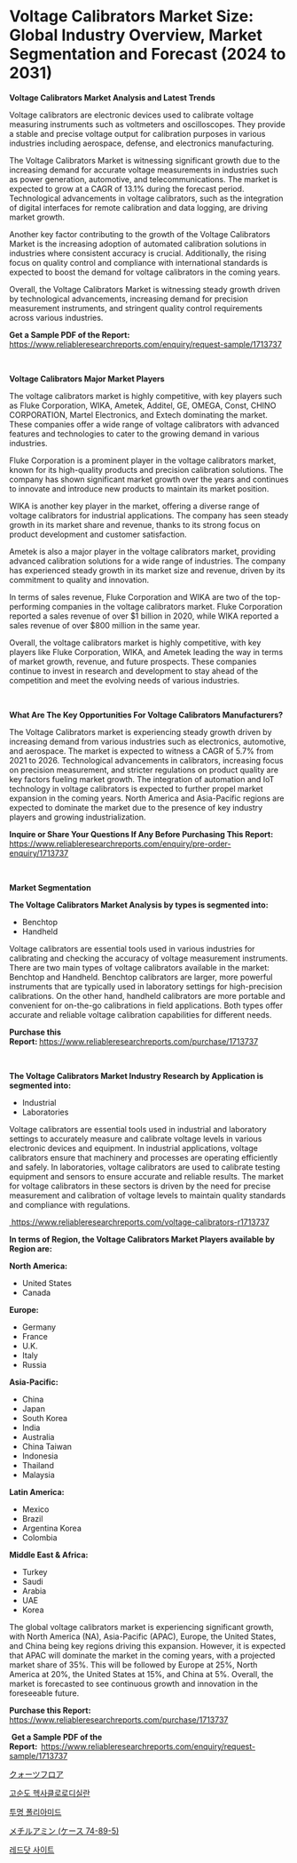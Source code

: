 <p><h1>Voltage Calibrators Market Size: Global Industry Overview, Market Segmentation and Forecast (2024 to 2031)</h1></p><p><strong>Voltage Calibrators Market Analysis and Latest Trends</strong></p>
<p><p>Voltage calibrators are electronic devices used to calibrate voltage measuring instruments such as voltmeters and oscilloscopes. They provide a stable and precise voltage output for calibration purposes in various industries including aerospace, defense, and electronics manufacturing.</p><p>The Voltage Calibrators Market is witnessing significant growth due to the increasing demand for accurate voltage measurements in industries such as power generation, automotive, and telecommunications. The market is expected to grow at a CAGR of 13.1% during the forecast period. Technological advancements in voltage calibrators, such as the integration of digital interfaces for remote calibration and data logging, are driving market growth.</p><p>Another key factor contributing to the growth of the Voltage Calibrators Market is the increasing adoption of automated calibration solutions in industries where consistent accuracy is crucial. Additionally, the rising focus on quality control and compliance with international standards is expected to boost the demand for voltage calibrators in the coming years.</p><p>Overall, the Voltage Calibrators Market is witnessing steady growth driven by technological advancements, increasing demand for precision measurement instruments, and stringent quality control requirements across various industries.</p></p>
<p><strong>Get a Sample PDF of the Report:&nbsp;</strong> <a href="https://www.reliableresearchreports.com/enquiry/request-sample/1713737">https://www.reliableresearchreports.com/enquiry/request-sample/1713737</a></p>
<p>&nbsp;</p>
<p><strong>Voltage Calibrators Major Market Players</strong></p>
<p><p>The voltage calibrators market is highly competitive, with key players such as Fluke Corporation, WIKA, Ametek, Additel, GE, OMEGA, Const, CHINO CORPORATION, Martel Electronics, and Extech dominating the market. These companies offer a wide range of voltage calibrators with advanced features and technologies to cater to the growing demand in various industries.</p><p>Fluke Corporation is a prominent player in the voltage calibrators market, known for its high-quality products and precision calibration solutions. The company has shown significant market growth over the years and continues to innovate and introduce new products to maintain its market position.</p><p>WIKA is another key player in the market, offering a diverse range of voltage calibrators for industrial applications. The company has seen steady growth in its market share and revenue, thanks to its strong focus on product development and customer satisfaction.</p><p>Ametek is also a major player in the voltage calibrators market, providing advanced calibration solutions for a wide range of industries. The company has experienced steady growth in its market size and revenue, driven by its commitment to quality and innovation.</p><p>In terms of sales revenue, Fluke Corporation and WIKA are two of the top-performing companies in the voltage calibrators market. Fluke Corporation reported a sales revenue of over $1 billion in 2020, while WIKA reported a sales revenue of over $800 million in the same year.</p><p>Overall, the voltage calibrators market is highly competitive, with key players like Fluke Corporation, WIKA, and Ametek leading the way in terms of market growth, revenue, and future prospects. These companies continue to invest in research and development to stay ahead of the competition and meet the evolving needs of various industries.</p></p>
<p>&nbsp;</p>
<p><strong>What Are The Key Opportunities For Voltage Calibrators Manufacturers?</strong></p>
<p><p>The Voltage Calibrators market is experiencing steady growth driven by increasing demand from various industries such as electronics, automotive, and aerospace. The market is expected to witness a CAGR of 5.7% from 2021 to 2026. Technological advancements in calibrators, increasing focus on precision measurement, and stricter regulations on product quality are key factors fueling market growth. The integration of automation and IoT technology in voltage calibrators is expected to further propel market expansion in the coming years. North America and Asia-Pacific regions are expected to dominate the market due to the presence of key industry players and growing industrialization.</p></p>
<p><strong>Inquire or Share Your Questions If Any Before Purchasing This Report:</strong> <a href="https://www.reliableresearchreports.com/enquiry/pre-order-enquiry/1713737">https://www.reliableresearchreports.com/enquiry/pre-order-enquiry/1713737</a></p>
<p>&nbsp;</p>
<p><strong>Market Segmentation</strong></p>
<p><strong>The Voltage Calibrators Market Analysis by types is segmented into:</strong></p>
<p><ul><li>Benchtop</li><li>Handheld</li></ul></p>
<p><p>Voltage calibrators are essential tools used in various industries for calibrating and checking the accuracy of voltage measurement instruments. There are two main types of voltage calibrators available in the market: Benchtop and Handheld. Benchtop calibrators are larger, more powerful instruments that are typically used in laboratory settings for high-precision calibrations. On the other hand, handheld calibrators are more portable and convenient for on-the-go calibrations in field applications. Both types offer accurate and reliable voltage calibration capabilities for different needs.</p></p>
<p><strong>Purchase this Report:&nbsp;</strong><a href="https://www.reliableresearchreports.com/purchase/1713737">https://www.reliableresearchreports.com/purchase/1713737</a></p>
<p>&nbsp;</p>
<p><strong>The Voltage Calibrators Market Industry Research by Application is segmented into:</strong></p>
<p><ul><li>Industrial</li><li>Laboratories</li></ul></p>
<p><p>Voltage calibrators are essential tools used in industrial and laboratory settings to accurately measure and calibrate voltage levels in various electronic devices and equipment. In industrial applications, voltage calibrators ensure that machinery and processes are operating efficiently and safely. In laboratories, voltage calibrators are used to calibrate testing equipment and sensors to ensure accurate and reliable results. The market for voltage calibrators in these sectors is driven by the need for precise measurement and calibration of voltage levels to maintain quality standards and compliance with regulations.</p></p>
<p><a href="https://www.reliableresearchreports.com/voltage-calibrators-r1713737">&nbsp;https://www.reliableresearchreports.com/voltage-calibrators-r1713737</a></p>
<p><strong>In terms of Region, the Voltage Calibrators Market Players available by Region are:</strong></p>
<p>
    <p> <strong> North America: </strong>
        <ul>
            <li>United States</li>
            <li>Canada</li>
        </ul>
        </p> 
    <p> <strong> Europe: </strong>
        <ul>
            <li>Germany</li>
            <li>France</li>
            <li>U.K.</li>
            <li>Italy</li>
            <li>Russia</li>
        </ul>
        </p> 
    <p> <strong> Asia-Pacific: </strong>
        <ul>
            <li>China</li>
            <li>Japan</li>
            <li>South Korea</li>
            <li>India</li>
            <li>Australia</li>
            <li>China Taiwan</li>
            <li>Indonesia</li>
            <li>Thailand</li>
            <li>Malaysia</li>
        </ul>
        </p> 
    <p> <strong> Latin America: </strong>
        <ul>
            <li>Mexico</li>
            <li>Brazil</li>
            <li>Argentina Korea</li>
            <li>Colombia</li>
        </ul>
        </p> 
    <p> <strong> Middle East & Africa: </strong>
        <ul>
            <li>Turkey</li>
            <li>Saudi</li>
            <li>Arabia</li>
            <li>UAE</li>
            <li>Korea</li>
        </ul>
    </p>
    </p>
<p><p>The global voltage calibrators market is experiencing significant growth, with North America (NA), Asia-Pacific (APAC), Europe, the United States, and China being key regions driving this expansion. However, it is expected that APAC will dominate the market in the coming years, with a projected market share of 35%. This will be followed by Europe at 25%, North America at 20%, the United States at 15%, and China at 5%. Overall, the market is forecasted to see continuous growth and innovation in the foreseeable future.</p></p>
<p><strong>Purchase this Report: </strong><a href="https://www.reliableresearchreports.com/purchase/1713737">https://www.reliableresearchreports.com/purchase/1713737</a></p>
<p>&nbsp;<strong>Get a Sample PDF of the Report:&nbsp;&nbsp;</strong><a href="https://www.reliableresearchreports.com/enquiry/request-sample/1713737">https://www.reliableresearchreports.com/enquiry/request-sample/1713737</a></p>
<p><strong></strong></p>
<p><p><a href="https://github.com/DeonBoer2023/Market-Research-Report-List-1/blob/main/4045910154939.md">クォーツフロア</a></p><p><a href="https://medium.com/@rowanmaggio/%EA%B3%A0%EC%88%9C%EB%8F%84-%ED%97%A5%EC%82%AC%ED%81%B4%EB%A1%9C%EB%A1%9C%EB%94%94%EC%8B%A4%EB%9E%80-%EC%8B%9C%EC%9E%A5-%EC%A0%90%EC%9C%A0%EC%9C%A8-%EB%B0%8F-%EC%83%88%EB%A1%9C%EC%9A%B4-%ED%8A%B8%EB%A0%8C%EB%93%9C-%EB%B6%84%EC%84%9D-%EC%9C%A0%ED%98%95-%EC%9D%91%EC%9A%A9-%EC%B5%9C%EC%A2%85-%EC%82%AC%EC%9A%A9-%EB%B0%8F-2024%EB%85%84%EB%B6%80%ED%84%B0-2031%EB%85%84%EA%B9%8C%EC%A7%80%EC%9D%98-%EC%98%88%EC%B8%A1%EC%97%90-%EB%94%B0%EB%9D%BC-17c9d871c593">고순도 헥사클로로디실란</a></p><p><a href="https://medium.com/@koreycrooks2022/%ED%88%AC%EB%AA%85-%ED%8F%B4%EB%A6%AC%EC%95%84%EB%AF%B8%EB%93%9C-%EC%8B%9C%EC%9E%A5-%EC%A1%B0%EC%82%AC-%EB%B3%B4%EA%B3%A0%EC%84%9C%EC%97%90%EB%8A%94-%EC%8B%9C%EC%9E%A5-%EA%B7%9C%EB%AA%A8-%EC%A0%90%EC%9C%A0%EC%9C%A8-%EB%B0%8F-cagr-%EC%98%88%EC%83%81-%EC%84%B1%EC%9E%A5%EB%A5%A0%EC%97%90-%EB%8C%80%ED%95%9C-%EB%B6%84%EC%84%9D%EC%9D%B4-%ED%8F%AC%ED%95%A8%EB%90%98%EC%96%B4-%EC%9E%88%EC%8A%B5%EB%8B%88%EB%8B%A4-%EC%9D%B4-%EC%98%88%EC%B8%A1%EC%9D%80-2024%EB%85%84%EB%B6%80%ED%84%B0-2031%EB%85%84%EA%B9%8C%EC%A7%80%EC%9E%85%EB%8B%88%EB%8B%A4-ff205bfcb862">투명 폴리아미드</a></p><p><a href="https://medium.com/@graysonwolfe1913/%E3%82%B0%E3%83%AD%E3%83%BC%E3%83%90%E3%83%AB%E3%83%A1%E3%83%81%E3%83%AB%E3%82%A2%E3%83%9F%E3%83%B3-cas74-89-5-%E5%B8%82%E5%A0%B4%E3%81%AF-2024%E5%B9%B4%E3%81%8B%E3%82%892031%E5%B9%B4%E3%81%BE%E3%81%A7%E3%81%AE%E6%9C%9F%E9%96%93%E3%81%AB-%E3%81%AE%E5%B9%B4%E9%96%93%E6%88%90%E9%95%B7%E7%8E%87-cagr-%E3%81%A7%E6%88%90%E9%95%B7%E3%81%99%E3%82%8B%E3%81%A8%E4%BA%88%E6%B8%AC%E3%81%95%E3%82%8C%E3%81%A6%E3%81%84%E3%81%BE%E3%81%99-3fa79aa82646">メチルアミン (ケース 74-89-5)</a></p><p><a href="https://github.com/OliverBarry1954/Market-Research-Report-List-1/blob/main/7131142165590.md">레드닷 사이트</a></p></p>